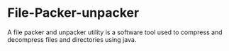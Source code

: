 # File-Packer-unpacker
A file packer and unpacker utility is a software tool used to compress and decompress files and directories using java.
